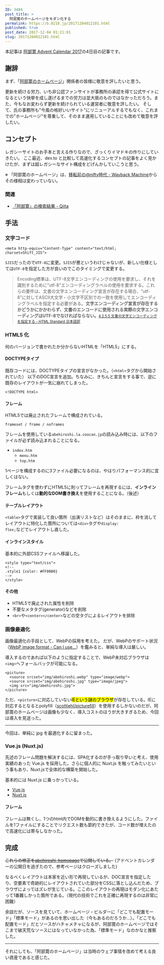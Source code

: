```yaml
---
ID: 3404
post_title: >
  阿部寛のホームページをモダン化する
permalink: https://b.0218.jp/20171204012101.html
published: true
post_date: 2017-12-04 01:21:01
slug: 20171204012101.html
---
```

<div class="c-alert is-info">本記事は <a href="https://qiita.com/advent-calendar/2017/abehiroshi"> 阿部寛 Advent Calendar 2017</a>の4日目の記事です。</div>

<!--more-->

<h2>謝辞</h2>

まず、「<a href="http://abehiroshi.la.coocan.jp/">阿部寛のホームページ</a>」関係者の皆様に敬意を評したいと思う。

更新を続ける労力、いち非公認ファンサイトが事務所の承認を得て公式サイトになるという快挙を成し遂げるまでの労力は並大抵のものではなかっただろう。また、今もなお変わらず更新を続けられている運営者に敬意を評したい。
そして、氏の事務所も"今風の格好いいサイト"にリニューアルするでもなく、これまでの"ホームページ"を尊重して、そのまま運用していることにも改めて敬意を評したい。

<h2>コンセプト</h2>

レガシーサイトのお手本と言える作りなので、ざっくりイマドキの作りにしていきたい。
ここ最近、dev.to と比較して高速化するコンセプトの記事をよく見かけたが、まずは超レガシーなサイト構成をどげんかしていこうと思う。

※ 「阿部寛のホームページ」は、<a href="https://web.archive.org/web/20040507022130/http://homepage3.nifty.com/abe-hiroshi/">移転前の@nifty時代 - Wayback Machine</a>からその様相は変わっていない。

<h3>関連</h3>

<ul>
<li><a href="https://qiita.com/search?q=%E9%98%BF%E9%83%A8%E5%AF%9B&amp;sort=created">「阿部寛」の検索結果 - Qiita</a></li>
</ul>

<h2>手法</h2>

<h3>文字コード</h3>

<pre><code class="language-html">&lt;meta http-equiv="Content-Type" content="text/html; charset=Shift_JIS"&gt;
</code></pre>

<code>SJIS</code>だったので<code>UTF-8</code>に変更。<code>SJIS</code>が悪というわけじゃないが、新しい仕様としては<code>UTF-8</code>を指定した方が良いのでこのタイミングで変更する。

<blockquote>Encoding標準は、UTF-8文字エンコーディングの使用を要求し、それを識別するために"utf-8"エンコーディングラベルの使用を要求する。これらの要件は、文書の文字エンコーディング宣言が存在する場合、"utf-8"に対してASCII大文字・小文字不区別での一致を使用してエンコーディングラベルを指定する必要がある。<b>文字エンコーディング宣言が存在するかどうかにかかわらず、文書のエンコードに使用される実際の文字エンコーディングはUTF-8でなければならない。</b><small><a href="https://momdo.github.io/html/semantics.html#charset">4.2.5.5 文書の文字エンコーディングを指定する - HTML Standard 日本語訳</a></small></blockquote>

<h3>HTML5 化</h3>

何のバージョンで書かれたか分からないHTMLを「HTML5」にする。

<h4>DOCTYPEタイプ</h4>

既存コードには、DOCTYPEタイプの宣言がなかった。（<code>&lt;html&gt;</code>タグから開始されていた）
以下のDOC宣言を追加。ちなみに、きちんと宣言をする事で、逆に既存のレイアウトが一気に崩れてしまった。

<pre><code class="language-html">&lt;!DOCTYPE html&gt;
</code></pre>

<h4>フレーム</h4>

HTML5では廃止されたフレームで構成されている。

<pre><code>frameset / frame / noframes
</code></pre>

フレームを使用している<code>abehiroshi.la.coocan.jp</code>の読み込み時には、以下のファイルが必ず読み込まれることになる。

<ul>
<li><code>index.htm</code>

<ul>
<li><code>menu.htm</code></li>
<li><code>top.htm</code></li>
</ul></li>
</ul>

1ページを構成するのに3ファイル必要になるのは、やはりパフォーマンス的に宜しくはない。

フレームタグを使わずにHTML5に則ってフレームを再現するには、<strong>インラインフレーム</strong>もしくは<strong>動的なDOM書き換え</strong>を使用することになる。（後述）

<h4>テーブルレイアウト</h4>

<code>&lt;table&gt;</code>タグで実装して良い箇所（出演リストなど）はそのままに、枠を消してレイアウトに特化した箇所については<code>&lt;div&gt;</code>タグや<code>display: flex;</code>などでレイアウトし直した。

<h4>インラインスタイル</h4>

基本的に外部CSSファイルへ移譲した。

<pre><code class="language-html">&lt;style type="text/css"&gt;
&lt;!--
.style1 {color: #FF0000}
--&gt;
&lt;/style&gt;
</code></pre>

<h4>その他</h4>

<ul>
<li>HTML5で廃止された属性を削除</li>
<li>不要なメタタグ(generator)などを削除</li>
<li><code>&lt;br&gt;</code>や<code>&lt;center&gt;&lt;/center&gt;</code>などの空タグによるレイアウトを排除</li>
</ul>

<h3>画像最適化</h3>

画像最適化の手段として、WebPの採用を考えた。
だが、WebPのサポート状況（<a href="https://caniuse.com/#feat=webp">WebP image format - Can I use...</a>）を鑑みると、単純な導入は厳しい。

導入するのであれば以下のように指定することで、WebP未対応ブラウザは<code>&lt;img&gt;</code>へフォールバックが可能になる。

<pre><code class="language-html">&lt;picture&gt;
  &lt;source srcset="img/abehiroshi.webp" type="image/webp"&gt;
  &lt;source srcset="img/abehiroshi.jpg" type="image/jpeg"&gt; 
  &lt;img src="img/abehiroshi.jpg"&gt;
&lt;/picture&gt;
</code></pre>

ただ、<code>&lt;picture&gt;</code>に対応していない<mark>IEという謎のブラウザ</mark>が存在している。IEに対応するとなるとpolyfill（<a href="https://github.com/scottjehl/picturefill">scottjehl/picturefill</a>）を使用するしかないのだが、阿部寛のホームページは画像も少なく、導入コストのほうが大きすぎるため、今回は導入を見送った。

<hr />

今回は、単純に jpg を最適化するに留まった。

<h3>Vue.js (Nuxt.js)</h3>

先述のフレーム問題を解決するには、SPA化するのが手っ取り早いと考え、使用実績のあった Vue.js を採用した。さらに個人的に Nuxt.js を触ってみたいという事もあり、Nuxt.jsで全体的な構築を開始した。

基本的には Nuxt.js に乗っかっている。

<ul>
<li><a href="https://jp.vuejs.org/">Vue.js</a></li>
<li><a href="https://ja.nuxtjs.org/">Nuxt.js</a></li>
</ul>

<h4>フレーム</h4>

フレームは無くし、1つのhtml内でDOMを動的に書き換えるようにした。ファイルを1ファイルにすることでリクエスト数も節約できたが、コード数が増えたので高速化には寄与しなかった。

<h2>完成</h2>

<!--
<figure>
<img src="https://i.imgur.com/GH5CjIX.png" width="50%">
<figcaption>モダン化した阿部寛のホームページ</figcaption>
</figure>
-->

<strike>これらの修正を<a href="#">abehiroshi-homepage</a>で公開している。</strike>
(アドベントカレンダーの公開日を過ぎたので、参考ページはクローズしました)

なるべくレイアウトは本家を近い形で再現しているが、DOC宣言を指定したり、空要素で奇跡的にレイアウトされていた部分をCSSに落とし込んだため、ブラウザによってはズレが生じている。ここのレイアウトの再現はモダン化にあたって1番難しかった箇所である。（現代の技術でこれを正確に再現するのは非常に困難）

余談だが、ソースを見ていて、ホームページ・ビルダーに「どこでも配置モード」「標準モード」があるのを思い出した（今もあるのだろうか…）。「どこでも配置モード」だとソースがハチャメチャになるが、阿部寛のホームページではそこまで破天荒なソースにはなっていなかった為、「標準モード」なのかなと推察した。

<hr />

それにしても、「阿部寛のホームページ」は当時のウェブ事情を改めて考える良い資産であると感じた。